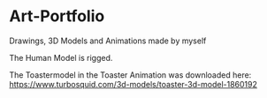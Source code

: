 # Art-Portfolio
Drawings, 3D Models and Animations made by myself

The Human Model is rigged.

The Toastermodel in the Toaster Animation was downloaded here: https://www.turbosquid.com/3d-models/toaster-3d-model-1860192
